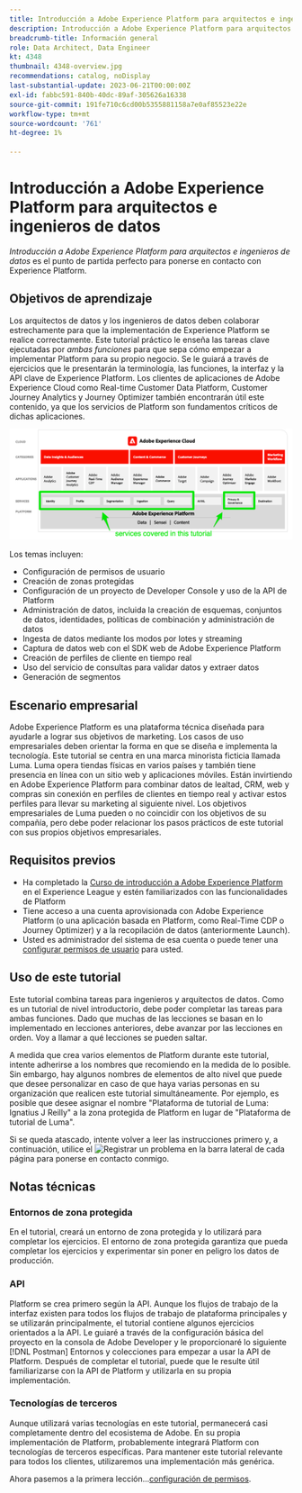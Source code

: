 ```yaml
---
title: Introducción a Adobe Experience Platform para arquitectos e ingenieros de datos
description: Introducción a Adobe Experience Platform para arquitectos e ingenieros de datos.
breadcrumb-title: Información general
role: Data Architect, Data Engineer
kt: 4348
thumbnail: 4348-overview.jpg
recommendations: catalog, noDisplay
last-substantial-update: 2023-06-21T00:00:00Z
exl-id: fabbc591-840b-40dc-89af-305626a16338
source-git-commit: 191fe710c6cd00b5355881158a7e0af85523e22e
workflow-type: tm+mt
source-wordcount: '761'
ht-degree: 1%

---
```


# Introducción a Adobe Experience Platform para arquitectos e ingenieros de datos

<!--5min-->

_Introducción a Adobe Experience Platform para arquitectos e ingenieros de datos_ es el punto de partida perfecto para ponerse en contacto con Experience Platform.


<!--How do we address ETL-->

## Objetivos de aprendizaje

Los arquitectos de datos y los ingenieros de datos deben colaborar estrechamente para que la implementación de Experience Platform se realice correctamente. Este tutorial práctico le enseña las tareas clave ejecutadas por _ambas funciones_ para que sepa cómo empezar a implementar Platform para su propio negocio. Se le guiará a través de ejercicios que le presentarán la terminología, las funciones, la interfaz y la API clave de Experience Platform. Los clientes de aplicaciones de Adobe Experience Cloud como Real-time Customer Data Platform, Customer Journey Analytics y Journey Optimizer también encontrarán útil este contenido, ya que los servicios de Platform son fundamentos críticos de dichas aplicaciones.

![La arquitectura de marketing de Adobe Experience Cloud destaca los servicios de Platform que se tratan en este tutorial: identidad, perfil, segmentación, ingesta, consulta y administración](assets/marketecture.png)

Los temas incluyen:

* Configuración de permisos de usuario
* Creación de zonas protegidas
* Configuración de un proyecto de Developer Console y uso de la API de Platform
* Administración de datos, incluida la creación de esquemas, conjuntos de datos, identidades, políticas de combinación y administración de datos
* Ingesta de datos mediante los modos por lotes y streaming
* Captura de datos web con el SDK web de Adobe Experience Platform
* Creación de perfiles de cliente en tiempo real
* Uso del servicio de consultas para validar datos y extraer datos
* Generación de segmentos

## Escenario empresarial

Adobe Experience Platform es una plataforma técnica diseñada para ayudarle a lograr sus objetivos de marketing. Los casos de uso empresariales deben orientar la forma en que se diseña e implementa la tecnología. Este tutorial se centra en una marca minorista ficticia llamada Luma. Luma opera tiendas físicas en varios países y también tiene presencia en línea con un sitio web y aplicaciones móviles. Están invirtiendo en Adobe Experience Platform para combinar datos de lealtad, CRM, web y compras sin conexión en perfiles de clientes en tiempo real y activar estos perfiles para llevar su marketing al siguiente nivel. Los objetivos empresariales de Luma pueden o no coincidir con los objetivos de su compañía, pero debe poder relacionar los pasos prácticos de este tutorial con sus propios objetivos empresariales.

## Requisitos previos

* Ha completado la [Curso de introducción a Adobe Experience Platform](https://experienceleague.adobe.com/?recommended=ExperiencePlatform-U-1-2020.1&amp;lang=es) en el Experience League y estén familiarizados con las funcionalidades de Platform
* Tiene acceso a una cuenta aprovisionada con Adobe Experience Platform (o una aplicación basada en Platform, como Real-Time CDP o Journey Optimizer) y a la recopilación de datos (anteriormente Launch).
* Usted es administrador del sistema de esa cuenta o puede tener una [configurar permisos de usuario](configure-permissions.md) para usted.

## Uso de este tutorial

Este tutorial combina tareas para ingenieros y arquitectos de datos. Como es un tutorial de nivel introductorio, debe poder completar las tareas para ambas funciones. Dado que muchas de las lecciones se basan en lo implementado en lecciones anteriores, debe avanzar por las lecciones en orden. Voy a llamar a qué lecciones se pueden saltar.

A medida que crea varios elementos de Platform durante este tutorial, intente adherirse a los nombres que recomiendo en la medida de lo posible. Sin embargo, hay algunos nombres de elementos de alto nivel que puede que desee personalizar en caso de que haya varias personas en su organización que realicen este tutorial simultáneamente. Por ejemplo, es posible que desee asignar el nombre &quot;Plataforma de tutorial de Luma: Ignatius J Reilly&quot; a la zona protegida de Platform en lugar de &quot;Plataforma de tutorial de Luma&quot;.

Si se queda atascado, intente volver a leer las instrucciones primero y, a continuación, utilice el ![Registrar un problema](https://experienceleague.adobe.com/assets/img/feedback.svg) en la barra lateral de cada página para ponerse en contacto conmigo.

## Notas técnicas

### Entornos de zona protegida

En el tutorial, creará un entorno de zona protegida y lo utilizará para completar los ejercicios. El entorno de zona protegida garantiza que pueda completar los ejercicios y experimentar sin poner en peligro los datos de producción.

### API

Platform se crea primero según la API. Aunque los flujos de trabajo de la interfaz existen para todos los flujos de trabajo de plataforma principales y se utilizarán principalmente, el tutorial contiene algunos ejercicios orientados a la API. Le guiaré a través de la configuración básica del proyecto en la consola de Adobe Developer y le proporcionaré lo siguiente [!DNL Postman] Entornos y colecciones para empezar a usar la API de Platform. Después de completar el tutorial, puede que le resulte útil familiarizarse con la API de Platform y utilizarla en su propia implementación.

### Tecnologías de terceros

Aunque utilizará varias tecnologías en este tutorial, permanecerá casi completamente dentro del ecosistema de Adobe. En su propia implementación de Platform, probablemente integrará Platform con tecnologías de terceros específicas. Para mantener este tutorial relevante para todos los clientes, utilizaremos una implementación más genérica.

Ahora pasemos a la primera lección...[configuración de permisos](configure-permissions.md).
